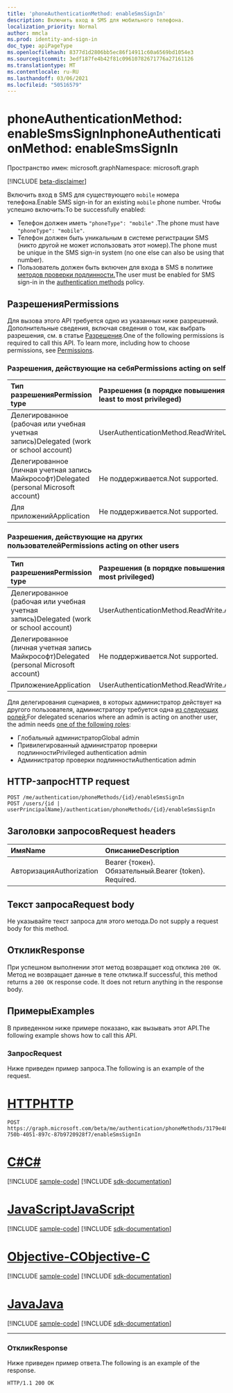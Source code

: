 ```yaml
---
title: 'phoneAuthenticationMethod: enableSmsSignIn'
description: Включить вход в SMS для мобильного телефона.
localization_priority: Normal
author: mmcla
ms.prod: identity-and-sign-in
doc_type: apiPageType
ms.openlocfilehash: 8377d1d2806bb5ec86f14911c60a6569bd1054e3
ms.sourcegitcommit: 3edf187fe4b42f81c09610782671776a27161126
ms.translationtype: MT
ms.contentlocale: ru-RU
ms.lasthandoff: 03/06/2021
ms.locfileid: "50516579"
---
```

# <a name="phoneauthenticationmethod-enablesmssignin"></a><span data-ttu-id="c84da-103">phoneAuthenticationMethod: enableSmsSignIn</span><span class="sxs-lookup"><span data-stu-id="c84da-103">phoneAuthenticationMethod: enableSmsSignIn</span></span>

<span data-ttu-id="c84da-104">Пространство имен: microsoft.graph</span><span class="sxs-lookup"><span data-stu-id="c84da-104">Namespace: microsoft.graph</span></span>

[!INCLUDE [beta-disclaimer](../../includes/beta-disclaimer.md)]

<span data-ttu-id="c84da-105">Включить вход в SMS для существующего `mobile` номера телефона.</span><span class="sxs-lookup"><span data-stu-id="c84da-105">Enable SMS sign-in for an existing `mobile` phone number.</span></span> <span data-ttu-id="c84da-106">Чтобы успешно включить:</span><span class="sxs-lookup"><span data-stu-id="c84da-106">To be successfully enabled:</span></span>

* <span data-ttu-id="c84da-107">Телефон должен иметь `"phoneType": "mobile"` .</span><span class="sxs-lookup"><span data-stu-id="c84da-107">The phone must have `"phoneType": "mobile"`.</span></span>
* <span data-ttu-id="c84da-108">Телефон должен быть уникальным в системе регистрации SMS (никто другой не может использовать этот номер).</span><span class="sxs-lookup"><span data-stu-id="c84da-108">The phone must be unique in the SMS sign-in system (no one else can also be using that number).</span></span>
* <span data-ttu-id="c84da-109">Пользователь должен быть включен для входа в SMS в политике [методов проверки подлинности.](/azure/active-directory/authentication/concept-authentication-methods)</span><span class="sxs-lookup"><span data-stu-id="c84da-109">The user must be enabled for SMS sign-in in the [authentication methods](/azure/active-directory/authentication/concept-authentication-methods) policy.</span></span>

## <a name="permissions"></a><span data-ttu-id="c84da-110">Разрешения</span><span class="sxs-lookup"><span data-stu-id="c84da-110">Permissions</span></span>

<span data-ttu-id="c84da-p102">Для вызова этого API требуется одно из указанных ниже разрешений. Дополнительные сведения, включая сведения о том, как выбрать разрешения, см. в статье [Разрешения](/graph/permissions-reference).</span><span class="sxs-lookup"><span data-stu-id="c84da-p102">One of the following permissions is required to call this API. To learn more, including how to choose permissions, see [Permissions](/graph/permissions-reference).</span></span>

### <a name="permissions-acting-on-self"></a><span data-ttu-id="c84da-113">Разрешения, действующие на себя</span><span class="sxs-lookup"><span data-stu-id="c84da-113">Permissions acting on self</span></span>

|<span data-ttu-id="c84da-114">Тип разрешения</span><span class="sxs-lookup"><span data-stu-id="c84da-114">Permission type</span></span>      | <span data-ttu-id="c84da-115">Разрешения (в порядке повышения привилегий)</span><span class="sxs-lookup"><span data-stu-id="c84da-115">Permissions (from least to most privileged)</span></span>              |
|:---------------------------------------|:-------------------------|
| <span data-ttu-id="c84da-116">Делегированное (рабочая или учебная учетная запись)</span><span class="sxs-lookup"><span data-stu-id="c84da-116">Delegated (work or school account)</span></span>     | <span data-ttu-id="c84da-117">UserAuthenticationMethod.ReadWrite</span><span class="sxs-lookup"><span data-stu-id="c84da-117">UserAuthenticationMethod.ReadWrite</span></span> |
| <span data-ttu-id="c84da-118">Делегированное (личная учетная запись Майкрософт)</span><span class="sxs-lookup"><span data-stu-id="c84da-118">Delegated (personal Microsoft account)</span></span> | <span data-ttu-id="c84da-119">Не поддерживается.</span><span class="sxs-lookup"><span data-stu-id="c84da-119">Not supported.</span></span> |
| <span data-ttu-id="c84da-120">Для приложений</span><span class="sxs-lookup"><span data-stu-id="c84da-120">Application</span></span>                            | <span data-ttu-id="c84da-121">Не поддерживается.</span><span class="sxs-lookup"><span data-stu-id="c84da-121">Not supported.</span></span> |

### <a name="permissions-acting-on-other-users"></a><span data-ttu-id="c84da-122">Разрешения, действующие на других пользователей</span><span class="sxs-lookup"><span data-stu-id="c84da-122">Permissions acting on other users</span></span>

|<span data-ttu-id="c84da-123">Тип разрешения</span><span class="sxs-lookup"><span data-stu-id="c84da-123">Permission type</span></span>      | <span data-ttu-id="c84da-124">Разрешения (в порядке повышения привилегий)</span><span class="sxs-lookup"><span data-stu-id="c84da-124">Permissions (from least to most privileged)</span></span>              |
|:---------------------------------------|:-------------------------|
| <span data-ttu-id="c84da-125">Делегированное (рабочая или учебная учетная запись)</span><span class="sxs-lookup"><span data-stu-id="c84da-125">Delegated (work or school account)</span></span>     | <span data-ttu-id="c84da-126">UserAuthenticationMethod.ReadWrite.All</span><span class="sxs-lookup"><span data-stu-id="c84da-126">UserAuthenticationMethod.ReadWrite.All</span></span> |
| <span data-ttu-id="c84da-127">Делегированное (личная учетная запись Майкрософт)</span><span class="sxs-lookup"><span data-stu-id="c84da-127">Delegated (personal Microsoft account)</span></span> | <span data-ttu-id="c84da-128">Не поддерживается.</span><span class="sxs-lookup"><span data-stu-id="c84da-128">Not supported.</span></span> |
| <span data-ttu-id="c84da-129">Приложение</span><span class="sxs-lookup"><span data-stu-id="c84da-129">Application</span></span>                            | <span data-ttu-id="c84da-130">UserAuthenticationMethod.ReadWrite.All</span><span class="sxs-lookup"><span data-stu-id="c84da-130">UserAuthenticationMethod.ReadWrite.All</span></span> |

<span data-ttu-id="c84da-131">Для делегирования сценариев, в которых администратор действует на другого пользователя, администратору требуется одна [из следующих ролей:](/azure/active-directory/users-groups-roles/directory-assign-admin-roles#available-roles)</span><span class="sxs-lookup"><span data-stu-id="c84da-131">For delegated scenarios where an admin is acting on another user, the admin needs [one of the following roles](/azure/active-directory/users-groups-roles/directory-assign-admin-roles#available-roles):</span></span>
* <span data-ttu-id="c84da-132">Глобальный администратор</span><span class="sxs-lookup"><span data-stu-id="c84da-132">Global admin</span></span>
* <span data-ttu-id="c84da-133">Привилегированный администратор проверки подлинности</span><span class="sxs-lookup"><span data-stu-id="c84da-133">Privileged authentication admin</span></span>
* <span data-ttu-id="c84da-134">Администратор проверки подлинности</span><span class="sxs-lookup"><span data-stu-id="c84da-134">Authentication admin</span></span>

## <a name="http-request"></a><span data-ttu-id="c84da-135">HTTP-запрос</span><span class="sxs-lookup"><span data-stu-id="c84da-135">HTTP request</span></span>

<!-- { "blockType": "ignored" } -->

```http
POST /me/authentication/phoneMethods/{id}/enableSmsSignIn
POST /users/{id | userPrincipalName}/authentication/phoneMethods/{id}/enableSmsSignIn
```

## <a name="request-headers"></a><span data-ttu-id="c84da-136">Заголовки запросов</span><span class="sxs-lookup"><span data-stu-id="c84da-136">Request headers</span></span>

| <span data-ttu-id="c84da-137">Имя</span><span class="sxs-lookup"><span data-stu-id="c84da-137">Name</span></span>          | <span data-ttu-id="c84da-138">Описание</span><span class="sxs-lookup"><span data-stu-id="c84da-138">Description</span></span>   |
|:--------------|:--------------|
| <span data-ttu-id="c84da-139">Авторизация</span><span class="sxs-lookup"><span data-stu-id="c84da-139">Authorization</span></span> | <span data-ttu-id="c84da-p103">Bearer {токен}. Обязательный.</span><span class="sxs-lookup"><span data-stu-id="c84da-p103">Bearer {token}. Required.</span></span> |

## <a name="request-body"></a><span data-ttu-id="c84da-142">Текст запроса</span><span class="sxs-lookup"><span data-stu-id="c84da-142">Request body</span></span>

<span data-ttu-id="c84da-143">Не указывайте текст запроса для этого метода.</span><span class="sxs-lookup"><span data-stu-id="c84da-143">Do not supply a request body for this method.</span></span>

## <a name="response"></a><span data-ttu-id="c84da-144">Отклик</span><span class="sxs-lookup"><span data-stu-id="c84da-144">Response</span></span>

<span data-ttu-id="c84da-p104">При успешном выполнении этот метод возвращает код отклика `200 OK`. Метод не возвращает данные в теле отклика.</span><span class="sxs-lookup"><span data-stu-id="c84da-p104">If successful, this method returns a `200 OK` response code. It does not return anything in the response body.</span></span>

## <a name="examples"></a><span data-ttu-id="c84da-147">Примеры</span><span class="sxs-lookup"><span data-stu-id="c84da-147">Examples</span></span>

<span data-ttu-id="c84da-148">В приведенном ниже примере показано, как вызывать этот API.</span><span class="sxs-lookup"><span data-stu-id="c84da-148">The following example shows how to call this API.</span></span>

### <a name="request"></a><span data-ttu-id="c84da-149">Запрос</span><span class="sxs-lookup"><span data-stu-id="c84da-149">Request</span></span>

<span data-ttu-id="c84da-150">Ниже приведен пример запроса.</span><span class="sxs-lookup"><span data-stu-id="c84da-150">The following is an example of the request.</span></span>

# <a name="http"></a>[<span data-ttu-id="c84da-151">HTTP</span><span class="sxs-lookup"><span data-stu-id="c84da-151">HTTP</span></span>](#tab/http)
<!-- {
  "blockType": "request",
  "name": "phoneauthenticationmethod_enablesmssignin"
}-->

```http
POST https://graph.microsoft.com/beta/me/authentication/phoneMethods/3179e48a-750b-4051-897c-87b9720928f7/enableSmsSignIn
```
# <a name="c"></a>[<span data-ttu-id="c84da-152">C#</span><span class="sxs-lookup"><span data-stu-id="c84da-152">C#</span></span>](#tab/csharp)
[!INCLUDE [sample-code](../includes/snippets/csharp/phoneauthenticationmethod-enablesmssignin-csharp-snippets.md)]
[!INCLUDE [sdk-documentation](../includes/snippets/snippets-sdk-documentation-link.md)]

# <a name="javascript"></a>[<span data-ttu-id="c84da-153">JavaScript</span><span class="sxs-lookup"><span data-stu-id="c84da-153">JavaScript</span></span>](#tab/javascript)
[!INCLUDE [sample-code](../includes/snippets/javascript/phoneauthenticationmethod-enablesmssignin-javascript-snippets.md)]
[!INCLUDE [sdk-documentation](../includes/snippets/snippets-sdk-documentation-link.md)]

# <a name="objective-c"></a>[<span data-ttu-id="c84da-154">Objective-C</span><span class="sxs-lookup"><span data-stu-id="c84da-154">Objective-C</span></span>](#tab/objc)
[!INCLUDE [sample-code](../includes/snippets/objc/phoneauthenticationmethod-enablesmssignin-objc-snippets.md)]
[!INCLUDE [sdk-documentation](../includes/snippets/snippets-sdk-documentation-link.md)]

# <a name="java"></a>[<span data-ttu-id="c84da-155">Java</span><span class="sxs-lookup"><span data-stu-id="c84da-155">Java</span></span>](#tab/java)
[!INCLUDE [sample-code](../includes/snippets/java/phoneauthenticationmethod-enablesmssignin-java-snippets.md)]
[!INCLUDE [sdk-documentation](../includes/snippets/snippets-sdk-documentation-link.md)]

---


### <a name="response"></a><span data-ttu-id="c84da-156">Отклик</span><span class="sxs-lookup"><span data-stu-id="c84da-156">Response</span></span>

<span data-ttu-id="c84da-157">Ниже приведен пример ответа.</span><span class="sxs-lookup"><span data-stu-id="c84da-157">The following is an example of the response.</span></span>
<!-- {
  "blockType": "response",
  "truncated": true,
  "@odata.type": "microsoft.graph.None"
} -->

```http
HTTP/1.1 200 OK
```

<!-- uuid: 16cd6b66-4b1a-43a1-adaf-3a886856ed98
2019-02-04 14:57:30 UTC -->
<!-- {
  "type": "#page.annotation",
  "description": "phoneAuthenticationMethod: enableSmsSignIn",
  "keywords": "",
  "section": "documentation",
  "tocPath": ""
}-->
